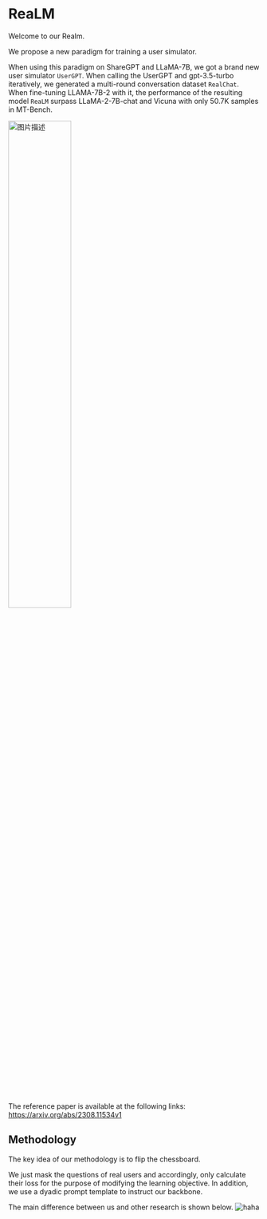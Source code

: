 # ReaLM
Welcome to our Realm.

We propose a new paradigm for training a user simulator. 

When using this paradigm on ShareGPT and LLaMA-7B, we got a brand new user simulator `UserGPT`.  When calling the UserGPT and gpt-3.5-turbo iteratively, we generated a multi-round conversation dataset `RealChat`. When fine-tuning LLAMA-7B-2 with it, the performance of the resulting model `ReaLM` surpass LLaMA-2-7B-chat and Vicuna with only 50.7K samples in MT-Bench.

<img src="https://github.com/FreedomIntelligence/ReaLM/assets/73695787/808bcc05-dcae-4fa4-a11e-2c5496ae79b3" alt="图片描述" width="50%" height="50%">

The reference paper is available at the following links:
https://arxiv.org/abs/2308.11534v1

## Methodology
The key idea of our methodology is to flip the chessboard.

We just mask the questions of real users and accordingly, only calculate their loss for the purpose of modifying the learning objective.
In addition, we use a dyadic prompt template to instruct our backbone.

The main difference between us and other research is shown below.
![haha](https://github.com/FreedomIntelligence/ReaLM/assets/73695787/31baa406-e8c0-4fe4-854c-41f798ed8d52)
